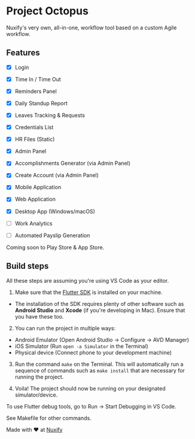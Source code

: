 # Project Octopus

Nuxify's very own, all-in-one, workflow tool based on a custom Agile workflow.

## Features

- [x] Login
- [x] Time In / Time Out
- [x] Reminders Panel
- [x] Daily Standup Report
- [x] Leaves Tracking & Requests
- [x] Credentials List
- [x] HR Files (Static)
- [x] Admin Panel
- [x] Accomplishments Generator (via Admin Panel)
- [x] Create Account (via Admin Panel)
- [x] Mobile Application
- [x] Web Application
- [x] Desktop App (Windows/macOS)


- [ ] Work Analytics
- [ ] Automated Payslip Generation


Coming soon to Play Store & App Store.



## Build steps

All these steps are assuming you're using VS Code as your editor.

1. Make sure that the [Flutter SDK](https://flutter.dev/docs/get-started/install) is installed on your machine. 
- The installation of the SDK requires plenty of other software such as **Android Studio** and **Xcode** (if you're developing in Mac). Ensure that you have these too.

2. You can run the project in multiple ways:
- Android Emulator (Open Android Studio -> Configure -> AVD Manager)
- iOS Simulator (Run ```open -a Simulator``` in the Terminal)
- Physical device (Connect phone to your development machine)

3. Run the command ``make`` on the Terminal. This will automatically run a sequence of commands such as ```make install``` that are necessary for running the project.

4. Voila! The project should now be running on your designated simulator/device.

To use Flutter debug tools, go to Run -> Start Debugging in VS Code.

See Makefile for other commands.

Made with ❤️ at [Nuxify](https://nuxify.tech)
